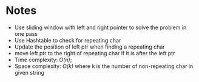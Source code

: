# Notes
* Use sliding window with left and right pointer to solve the problem in one pass
* Use Hashtable to check for repeating char
* Update the position of left ptr when finding a repeating char
* move left ptr to the right of repeating char if it is after the left ptr
* Time complexity: _O(n)_; 
* Space complexity: _O(k)_ where k is the number of non-repeating char in given string 
